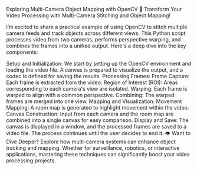 Exploring Multi-Camera Object Mapping with OpenCV
🚀 Transform Your Video Processing with Multi-Camera Stitching and Object Mapping!

I’m excited to share a practical example of using OpenCV to stitch multiple camera feeds and track objects across different views. This Python script processes video from two cameras, performs perspective warping, and combines the frames into a unified output. Here's a deep dive into the key components:

Setup and Initialization:
We start by setting up the OpenCV environment and loading the video file. A canvas is prepared to visualize the output, and a codec is defined for saving the results.
Processing Frames:
Frame Capture: Each frame is extracted from the video.
Region of Interest (ROI): Areas corresponding to each camera's view are isolated.
Warping: Each frame is warped to align with a common perspective.
Combining: The warped frames are merged into one view.
Mapping and Visualization:
Movement Mapping: A room map is generated to highlight movement within the video.
Canvas Construction: Input from each camera and the room map are combined into a single canvas for easy comparison.
Display and Save:
The canvas is displayed in a window, and the processed frames are saved to a video file.
The process continues until the user decides to end it.
👁️ Want to Dive Deeper?
Explore how multi-camera systems can enhance object tracking and mapping. Whether for surveillance, robotics, or interactive applications, mastering these techniques can significantly boost your video processing projects.
